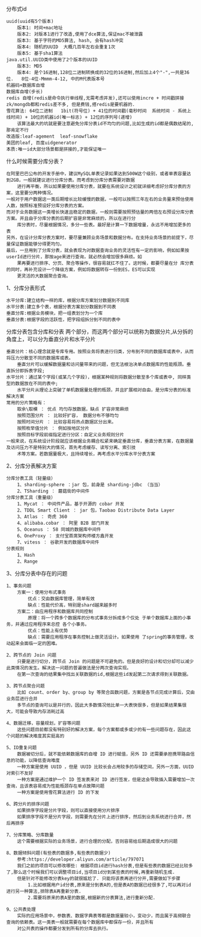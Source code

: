 分布式id

    uuid(uuid有5个版本)
        版本1: 时间+mac地址
        版本2: 对版本1进行了改造,使用了dce算法,保证mac不被泄露
        版本3: 基于字符的MD5算法, hash, 会有hash冲突
        版本4: 随机的UUID  大概几百年左右会重复1次
        版本5: 基于sha1算法
    java.util.UUID类中使用了2个版本的UUID
        版本3: MD5
        版本4: 是个16进制,128位二进制转换成的32位的16进制,然后加上4个"-",一共是36位.   8位-4位-Mmmm-4-12, 中的M代表版本号
    机器码+数据库自增
    数据库自增(步长)
    redis 自增(redis是命令执行单线程,无需考虑并发),还可以使用incre + 时间戳拼接
    zk/mongdb都和redis差不多, 但是费钱,搭redis是要机器的.
    雪花算法: 64位二进制   1bit(符号位) + 41位的时间戳(毫秒时间  系统时间 - 系统上线时间) + 10位的机器id(唯一标志) + 12位的序列号(递增)
        该算法最大的坑就是要注意避免分库分表id不均匀的问题,比如生成的id都是偶数结尾的,那肯定不行
    改造版:leaf-agement  leaf-snowflake
    美团的leaf, 百度uidgenerator
    本质:唯一id大部分场景都是拼接的,才能保证唯一
什么时候需要分库分表？

    在阿里巴巴公布的开发手册中，建议MySQL单表记录如果达到500W这个级别，或者单表容量达到2GB，一般就建议进行分库分表。而考虑到分库分表需要对数据
        进行再平衡，所以如果要使用分库分表，就要在系统设计之初就详细考虑好分库分表的方案，这里要分两种情况。
    一般对于用户数据这一类后期增长比较缓慢的数据，一般可以按照三年左右的业务量来预估使用人数，按照标准预设好分库分表的方案。
    而对于业务数据这一类增长快速且稳定的数据，一般则需要按照预估量的两倍左右预设分库分表方案。并且由于分库分表的后期扩容是非常麻烦的，所以在进行分
        库分表时，尽量根据情况，多分一些表。最好是计算一下数据增量，永远不用增加更多的表
    另外，在设计分库分表方案时，要尽量兼顾业务场景和数据分布。在支持业务场景的前提下，尽量保证数据能够分得更均匀。
    最后，一旦用到了分库分表，就会表现为对数据查询业务的灵活性有一定的影响，例如如果按userId进行分片，那按age来进行查询，就必然会增加很多麻烦。如
        果再要进行排序、分页、聚合等操作，很容易就扛不住了。这时候，都要尽量在分 库分表的同时，再补充设计一个降级方案，例如将数据转存一份到ES，ES可以实现
        更灵活的大数据聚合查询。

1、分库分表形式

    水平分库:建立结构一样的库，根据分库方案划分数据到不同库
    水平分表:建立多个表，根据分表方案划分数据到不同表
    垂直分库:根据业务模块，把一组表划分为一个库
    垂直分表:根据字段的活跃性，把字段组拆分到不同的表中

分库分表包含分库和分表 两个部分，而这两个部分可以统称为数据分片,从分拆的角度上，可以分为垂直分片和水平分片

    垂直分片：核心理念就是专库专用。按照业务将表进行归类，分布到不同的数据库或表中，从而将压力分散至不同的数据库或表。
        垂直分片可以缓解数据量和访问量带来的问题，但无法根治决单点数据库的性能瓶颈。垂直拆分即拆表字段;
    水平分片：通过某个字段(或某几个字段)，根据某种规则将数据分散至多个库或表中, 同样类型的数据放在不同的表中;
        水平分片从理论上突破了单机数据量处理的瓶颈，并且扩展相对自由，是分库分表的标准解决方案
    常用的分片策略有：
        取余\取模 ： 优点 均匀存放数据，缺点 扩容非常麻烦
        按照范围分片 ： 比较好扩容， 数据分布不够均匀
        按照时间分片 ： 比较容易将热点数据区分出来。
        按照枚举值分片 ： 例如按地区分片
        按照目标字段前缀指定进行分区：自定义业务规则分片
    一般来说，在系统设计阶段就应该根据业务耦合松紧来确定垂直分库，垂直分表方案，在数据量及访问压力不是特别大的情况，首先考虑缓存、读写分离、索引技
        术等方案。若数据量极大，且持续增长，再考虑水平分库水平分表方案

2、分库分表解决方案

    分库分表工具（轻量级）
        1、sharding-sphere ：jar 包，前身是 sharding-jdbc （当当）
        2、TSharding ： 蘑菇街的中间件
    分库分表工具（重量级）
        1、Mycat ： 中间件产品，基于开源的 cobar 开发
        2、TDDL Smart Client ： jar 包，Taobao Distribute Data Layer
        3、Atlas ： 奇虎 360
        4、alibaba.cobar ： 阿里 B2B 部门开发
        5、Oceanus ： 58 同城的数据库中间件
        6、OneProxy ： 支付宝首席架构师楼方鑫开发
        7、vitess ： 谷歌开发的数据库中间件
    分表规则
        1、Hash
        2、Range
    
3、分库分表中存在的问题
    
    1、事务问题
        方案一：使用分布式事务
            优点：交由数据库管理，简单有效
            缺点：性能代价高，特别是shard越来越多时
        方案二：由应用程序和数据库共同控制
            原理：将一个跨多个数据库的分布式事务分拆成多个仅处 于单个数据库上面的小事务，并通过应用程序来总控 各个小事务。
            优点：性能上有优势
            缺点：需要应用程序在事务控制上做灵活设计。如果使用 了spring的事务管理，改动起来会面临一定的困难。
    
    2、跨节点的 Join 问题
        只要是进行切分，跨节点 Join 的问题是不可避免的。但是良好的设计和切分却可以减少此类情况的发生。解决这一问题的普遍做法是分两次查询实现。
        在第一次查询的结果集中找出关联数据的id,根据这些id发起第二次请求得到关联数据。
    
    3、跨节点聚合问题
        比如 count、order by、group by 等聚合函数问题，方案是各节点完成计算后，交由业务层进行合并
        多节点的查询可以是并行的，因此大多数情况他比单一大表快很多，但是如果结果集很大，可能会导致内存消耗过高
    
    4、数据迁移，容量规划，扩容等问题
        这些问题目前都没有特别好的解决方案，每个方案都或多或少的有一些问题存在，因此这个问题的解决难度其实挺高的
    
    5、ID重复问题
        数据被切分后，就不能依赖数据库的自增 ID 进行赋值，另外 ID 还需要承担携带路由信息的功能，以降低查询难度
        一种方案是使用 UUID ，但是 UUID 比较长会占用较多的存储空间，另外一方面，UUID 对索引不友好
        一种方案是通过维护一个 ID 签发表来对 ID 进行签发，但是这会导致插入需要增加一次查询，且该表容易成为性能瓶颈存在单点故障问题
        一种方案是使用雪花算法进行 ID 的下发
    
    6、跨分片的排序问题
        如果排序字段是分片字段，则可以直接使用分片排序
        如果排序字段不是分片字段，则需要先在分片上进行排序，然后到业务系统进行合并，然后再排序
    
    7、分库策略、分库数量
        这个需要根据实际的业务场景，进行合理的分配，否则容易给后期造成很大的问题

    8、数据倾斜问题(有些表的数据多,有些表的数据少)
        参考:https://developer.aliyun.com/article/797071
        我们之前的项目可以修改哪些: 根据项目id进行hash分表,但是有些表的数据已经比较多了,那么这个时候我们可以调整项目id,当项目id分到某些表的时候,再重新随机生成.
        但是针对不能修改分表key的就很尴尬了. 只能将该表再进行分开,需要做如下步骤
            1.比如根据用户id分表,原来是分到表A的,但是表A的数据已经很多了,可以再对id进行另一种算法,排除表A再重新分表.
            2.需要将原来的表A里的数据,根据新的分表算法,进行重新分配.

    9、公共表处理
        实际的应用场景中，参数表、数据字典表等都是数据量较小，变动少，而且属于高频联合查询的依赖表。这一类表一般就需要在每个数据库中都保存一份，并且所有
        对公共表的操作都要分发到所有的分库去执行。


